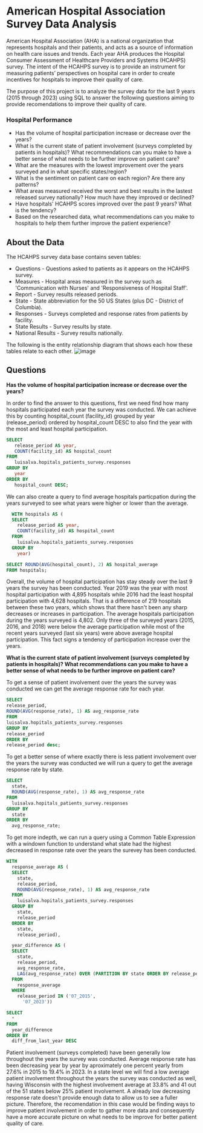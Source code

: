 # American Hospital Association Survey Data Analysis

American Hospital Association (AHA) is a national organization that represents hospitals and their patients, and acts as a source of information on health care issues and trends. Each year AHA produces the Hospital Consumer Assessment of Healthcare Providers and Systems (HCAHPS) survey. The intent of the HCAHPS survey is to provide an instrument for measuring patients’ perspectives on hospital care in order to create incentives for hospitals to improve their quality of care. 

The purpose of this project is to analyze the survey data for the last 9 years (2015 through 2023) using SQL to answer the following questions aiming to 
provide recomendations to improve their quality of care. 

### Hospital Performance
* Has the volume of hospital participation increase or decrease over the years?
* What is the current state of patient involvement (surveys completed by patients in hospitals)? What recommendations can you make to have a better sense of what needs to be further improve on patient care?
* What are the measures with the lowest improvement over the years surveyed and in what specific states/region?
* What is the sentiment on patient care on each region? Are there any patterns?
* What areas measured received the worst and best results in the lastest released survey nationally? How much have they improved or declined? 
* Have hospitals' HCAHPS scores improved over the past 9 years? What is the tendency?
* Based on the researched data, what recommendations can you make to hospitals to help them further improve the patient experience?

## About the Data

The HCAHPS survey data base contains seven tables:
* Questions - Questions asked to patients as it appears on the HCAHPS survey.
* Measures - Hospital areas measured in the survey such as 'Communication with Nurses' and 'Responsiveness of Hospital Staff'.
* Report - Survey results released periods.
* State - State abbreviation for the 50 US States (plus DC - District of Columbia).
* Responses - Surveys completed and response rates from patients by facility.
* State Results - Survey results by state.
* National Results - Survey results nationally.

The following is the entity relationship diagram that shows each how these tables relate to each other.
![image](https://github.com/Luis102487/patients_survey/assets/96627296/6e144772-3720-447c-b3c3-f3843e1b98da)


## Questions

**Has the volume of hospital participation increase or decrease over the years?**

In order to find the answer to this questions, first we need find how many hospitals participated each year the survey was conducted. We can achieve this by counting hospital_count  (facility_id) grouped by year (release_period) ordered by hospital_count DESC to also find the year with the most and least hospital participation.
  ```sql
  SELECT
     release_period AS year,
     COUNT(facility_id) AS hospital_count
  FROM
     luisalva.hopitals_patients_survey.responses
  GROUP BY
     year
  ORDER BY
     hospital_count DESC;
  ```
  
We can also create a query to find average hospitals particpation during the years surveyed to see what years were higher or lower than the average.
  ```sql
    WITH hospitals AS (
    SELECT
      release_period AS year,
      COUNT(facility_id) AS hospital_count
    FROM
      luisalva.hopitals_patients_survey.responses
    GROUP BY
      year)

  SELECT ROUND(AVG(hospital_count), 2) AS hospital_average
  FROM hospitals;
  ```

Overall, the volume of hospital participation has stay steady over the last 9 years the survey has been conducted. Year 2019 was the year with most hospital participation with 4,895 hospitals while 2016 had the least hospital participation with 4,628 hospitals. That is a difference of 219 hospitals between these two years, which shows that there hasn't been any sharp decreases or increases in participation. The average hospitals participation during the years surveyed is 4,802. Only three of the surveyed years (2015, 2016, and 2018) were below the average participation while most of the recent years surveyed (last six years) were above average hospital participation. This fact signs a tendency of participation increase over the years. 

**What is the current state of patient involvement (surveys completed by patients in hospitals)? What recommendations can you make to have a better sense of what needs to be further improve on patient care?**

To get a sense of patient involvement over the years the survey was conducted we can get the average response rate for each year. 

  ```sql
SELECT
  release_period,
  ROUND(AVG(response_rate), 1) AS avg_response_rate
FROM
  luisalva.hopitals_patients_survey.responses
GROUP BY
  release_period
ORDER BY 
  release_period desc;
  ```
To get a better sense of where exactly there is less patient involvement over the years the survey was conducted we will run a query to get the average response rate by state.
```sql
SELECT
  state,
  ROUND(AVG(response_rate), 1) AS avg_response_rate
FROM
  luisalva.hopitals_patients_survey.responses
GROUP BY
  state
ORDER BY 
  avg_response_rate;
```
To get more indepth, we can run a query using a Common Table Expression with a windown function to understand what state had the highest decreased in response rate over the years the surevey has been conducted.
```sql
WITH
  response_average AS (
  SELECT
    state,
    release_period,
    ROUND(AVG(response_rate), 1) AS avg_response_rate
  FROM
    luisalva.hopitals_patients_survey.responses
  GROUP BY
    state,
    release_period
  ORDER BY
    state,
    release_period),

  year_difference AS (
  SELECT
    state,
    release_period,
    avg_response_rate,
    LAG(avg_response_rate) OVER (PARTITION BY state ORDER BY release_period) - avg_response_rate AS diff_from_last_year
  FROM
    response_average
  WHERE
    release_period IN ('07_2015',
      '07_2023'))

SELECT
  *
FROM
  year_difference
ORDER BY
  diff_from_last_year DESC
```

Patient involvement (surveys completed) have been generally low throughout the years the survey was conducted. Average response rate has been decreasing year by year by aproximately one percent yearly from 27.6% in 2015 to 19.4% in 2023. In a state level we will find a low average patient involvement throughout the years the survey was conducted as well, having Wisconsin with the highest involvement average at 33.8% and 41 out of the 51 states below 25% patient involvement. A already low decreasing response rate doesn't provide enough data to allow us to see a fuller picture. Therefore, the recomendation in this case would be finding ways to improve patient involvement in order to gather more data and consequently have a more accurate picture on what needs to be improve for better patient quality of care.

